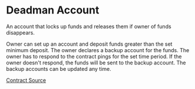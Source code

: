 # Deadman Account

An account that locks up funds and releases them if owner of funds disappears.

Owner can set up an account and deposit funds greater than the set minimum deposit. The owner declares a backup account for the funds. The owner has to respond to the contract pings for the set time period. If the owner doesn't respond, the funds will be sent to the backup account. The backup accounts can be updated any time.

[Contract Source](src/deadman.sol)

